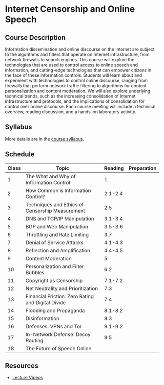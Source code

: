 # Internet Censorship and Online Speech

## Course Description 

Information dissemination and online discourse on the Internet are
subject to the algorithms and filters that operate on Internet
infrastructure, from network firewalls to search engines. This course
will explore the technologies that are used to control access to online
speech and information, and cutting-edge technologies that can empower
citizens in the face of these information controls. Students will learn
about and experiment with technologies to control online discourse,
ranging from firewalls that perform network traffic filtering to
algorithms for content personalization and content moderation. We will
also explore underlying technical trends, such as the increasing
consolidation of Internet infrastructure and protocols, and the
implications of consolidation for control over online discourse. Each
course meeting will include a technical overview, reading discussion,
and a hands-on laboratory activity.

## Syllabus

More details are in the [course syllabus](syllabus.md).

## Schedule

| Class | Topic                                               | Reading | Preparation |
|-------|-----------------------------------------------------|---------|-------------|
| 1     | The What and Why of Information Control             | 1       |             |
| 2     | How Common is Information Control?                  | 2.1-2.4 |             |
| 3     | Techniques and Ethics of Censorship Measurement     | 2.5     |             |
| 4     | DNS and TCP/IP Manipulation                         | 3.1-3.4 |             |
| 5     | BGP and Web Manipulation                            | 3.5-3.6 |             |
| 6     | Throttling and Rate Limiting                        | 3.7     |             |
| 7     | Denial of Service Attacks                           | 4.1-4.3 |             |
| 8     | Reflection and Amplification                        | 4.4-4.5 |             |
| 9     | Content Moderation                                  | 5       |             |
| 10    | Personalization and Filter Bubbles                  | 6.2     |             |
| 11    | Copyright as Censorship                             | 7.1-7.2 |             |
| 12    | Net Neutrality and Prioritization                   | 7.3     |             |
| 13    | Financial Friction: Zero Rating and Digital Divide | 7.4     |             |
| 14    | Flooding and Propaganda                             | 8.1-8.2 |             |
| 15    | Disinformation                                      | 8.3     |             |
| 16    | Defenses: VPNs and Tor                              | 9.1-9.2 |             |
| 17    | In-Network Defense: Decoy Routing                   | 9.5     |             |
| 18    | The Future of Speech Online                         |         |             |

## Resources

* [Lecture Videos](https://www.youtube.com/playlist?list=PLpherdrLyny9vAH3GUofYRu4Ig8wY9Lho)
